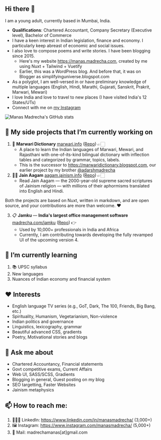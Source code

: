 ## Hi there 👋

<!--
**ManasMadrecha/ManasMadrecha** is a ✨ _special_ ✨ repository because its `README.md` (this file) appears on your GitHub profile.

Here are some ideas to get you started:

- 🔭 I’m currently working on ...
- 🌱 I’m currently learning ...
- 👯 I’m looking to collaborate on ...
- 🤔 I’m looking for help with ...
- 💬 Ask me about ...
- 📫 How to reach me: ...
- 😄 Pronouns: ...
- ⚡ Fun fact: ...
-->

I am a young adult, currently based in Mumbai, India. 

- **Qualifications**: Chartered Accountant, Company Secretary (Executive level), Bachelor of Commerce
- I have a keen interest in Indian legislation, finance and economy. I particularly keep abreast of economic and social issues.
- I also love to compose poems and write stories. I have been blogging since 2015. 
  - Here's my website https://manas.madrecha.com, created by me using Nuxt + Tailwind + Vuetify
  - Earlier, this was a WordPress blog. And before that, it was on Blogger as simplifyinguniverse.blogspot.com
- As a polyglot, I am well-versed in or have preliminary knowledge of multiple languages (English, Hindi, Marathi, Gujarati, Sanskrit, Prakrit, Marwari, Mewari)
- I love India and love to travel to new places (I have visited India's 12 States/UTs) 
- Connect with me on [my Instagram](https://instagram.com/ManasMadrecha)

![Manas Madrecha's GitHub stats](https://github-readme-stats.vercel.app/api?username=ManasMadrecha&hide=stars)


## 🔭 My side projects that I’m currently working on

1. 📔 **Marwari Dictionary** [marwari.info](https://marwari.info/) ([Repo](https://github.com/madrecha/marwaridictionary)) 👉🏻 
    - A place to learn the Indian languages of Marwari, Mewari, and Rajasthani with one-of-its-kind bilingual dictionary with inflection tables and categorized by grammar, topics, labels. 
    - This is the successor to https://marwaridictionary.blogspot.com, our earlier project by my brother [@adarshmadrecha](https://github.com/adarshmadrecha) 
2. 🙏🏻 **Jain Aagam** [aagam.jainism.info](https://aagam.jainism.info/) ([Repo](https://github.com/jainism-portal/jainaagam/)) 👉🏻 
    - Read Jain Aagam — the 2000-year-old supreme sacred scriptures of Jainism religion — with millions of their aphormisms translated into English and Hindi.

Both the projects are based on Nuxt, written in markdown, and are open source, and your contributions are more than welcome. ❤

3. 📋 **Jamku** — **India's largest office management software** [madrecha.com/jamku](https://madrecha.com/jamku) ([Repo](https://github.com/madrecha/jamku/)) 👉
    - Used by 10,000+ professionals in India and Africa
    - Currently, I am contributing towards developing the fully revamped UI of the upcoming version 4.

## 🌱 I’m currently learning

1. 📚 UPSC syllabus
2. New languages
3. Nuances of Indian economy and financial system

## ❤ Interests

- English language TV series (e.g., GoT, Dark, The 100, Friends, Big Bang, etc.)
- Spirituality, Humanism, Vegetarianism, Non-violence
- Indian politics and governance
- Linguistics, lexicography, grammar
- Beautiful advanced CSS, gradients
- Poetry, Motivational stories and blogs

## 💬 Ask me about

- Chartered Accountancy, Financial statements
- Govt competitive exams, Current Affairs
- Web UI, SASS/SCSS, Gradients
- Blogging in general, Guest posting on my blog
- SEO targetting, Faster Websites
- Jainism metaphysics

## 📫 How to reach me:

1. 👨🏻‍💼 LinkedIn: https://www.linkedin.com/in/manasmadrecha/ (3,000+)
2. 🖼 Instagram: https://www.instagram.com/manasmadrecha/ (5,000+)
3. 📧 Mail: madrechamanas[at]gmail.com
